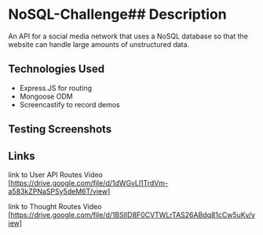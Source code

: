 # NoSQL-Challenge## Description

An API for a social media network that uses a NoSQL database so that the website can handle large amounts of unstructured data.

## Technologies Used

- Express.JS for routing
- Mongoose ODM
- Screencastify to record demos

## Testing Screenshots


## Links

link to User API Routes Video
[https://drive.google.com/file/d/1dWGvLl1TrdVm-a583kZPNaSPSy5deM6T/view]

link to Thought Routes Video
[https://drive.google.com/file/d/1BSlID8F0CVTWLrTAS26ABdq81cCw5uKv/view]
